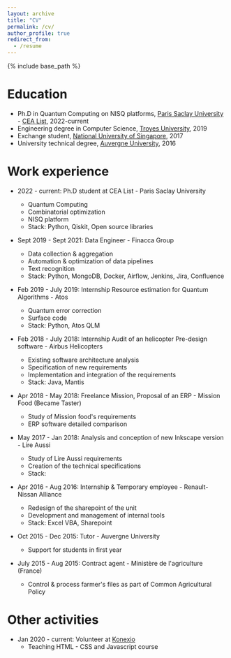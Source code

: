 ```yaml
---
layout: archive
title: "CV"
permalink: /cv/
author_profile: true
redirect_from:
  - /resume
---
```


{% include base_path %}

Education
======
* Ph.D in Quantum Computing on NISQ platforms, [Paris Saclay University](https://www.universite-paris-saclay.fr/) - [CEA List](http://www-list.cea.fr/), 2022-current
* Engineering degree in Computer Science, [Troyes University](https://www.utt.fr/), 2019 
* Exchange student, [National University of Singapore](https://www.comp.nus.edu.sg/), 2017
* University technical degree, [Auvergne University](https://iut.uca.fr/scolarite), 2016

Work experience
======
* 2022 - current: Ph.D student at CEA List - Paris Saclay University
  * Quantum Computing 
  * Combinatorial optimization
  * NISQ platform
  * Stack: Python, Qiskit, Open source libraries

* Sept 2019 - Sept 2021: Data Engineer - Finacca Group
  * Data collection & aggregation
  * Automation & optimization of data pipelines
  * Text recognition
  * Stack: Python, MongoDB, Docker, Airflow, Jenkins, Jira, Confluence

* Feb 2019 - July 2019: Internship Resource estimation for Quantum Algorithms - Atos
  * Quantum error correction
  * Surface code
  * Stack: Python, Atos QLM

* Feb 2018 - July 2018: Internship Audit of an helicopter Pre-design software - Airbus Helicopters
  * Existing software architecture analysis
  * Specification of new requirements
  * Implementation and integration of the requirements
  * Stack: Java, Mantis

* Apr 2018 - May 2018: Freelance Mission, Proposal of an ERP - Mission Food (Became Taster)
  * Study of Mission food's requirements
  * ERP software detailed comparison

* May 2017 - Jan 2018: Analysis and conception of new Inkscape version - Lire Aussi
  * Study of Lire Aussi requirements
  * Creation of the technical specifications
  * Stack: 

* Apr 2016 - Aug 2016: Internship & Temporary employee - Renault-Nissan Alliance
  * Redesign of the sharepoint of the unit
  * Development and management of internal tools
  * Stack: Excel VBA, Sharepoint

* Oct 2015 - Dec 2015: Tutor - Auvergne University
  * Support for students in first year

* July 2015 - Aug 2015: Contract agent - Ministère de l'agriculture (France)
  * Control & process farmer's files as part of Common Agricultural Policy

<!--
Publications
======
  <ul>{% for post in site.publications %}
    {% include archive-single-cv.html %}
  {% endfor %}</ul>

Talks
======
  <ul>{% for post in site.talks %}
    {% include archive-single-talk-cv.html %}
  {% endfor %}</ul>
-->

Other activities
======
* Jan 2020 - current: Volunteer at [Konexio](https://www.konexio.eu/index.html)
  * Teaching HTML - CSS and Javascript course 
